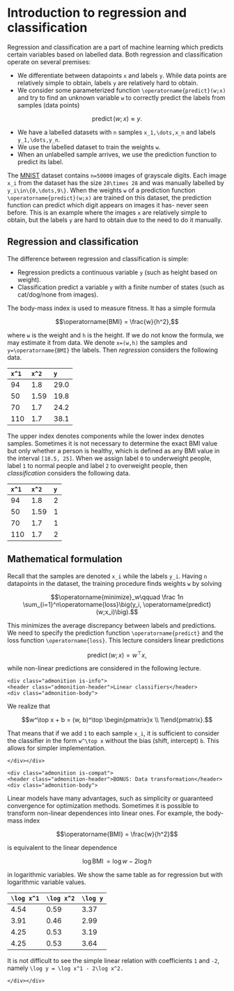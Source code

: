 # Introduction to regression and classification

Regression and classification are a part of machine learning which predicts certain variables based on labelled data. Both regression and classification operate on several premises:
- We differentiate between datapoints ``x`` and labels ``y``. While data points are relatively simple to obtain, labels ``y`` are relatively hard to obtain.
- We consider some parameterized function ``\operatorname{predict}(w;x)`` and try to find an unknown variable ``w`` to correctly predict the labels from samples (data points)
```math
\operatorname{predict}(w;x) \approx y.
``` 
- We have a labelled datasets with ``n`` samples ``x_1,\dots,x_n`` and labels ``y_1,\dots,y_n``.
- We use the labelled dataset to train the weights ``w``.
- When an unlabelled sample arrives, we use the prediction function to predict its label.

The [MNIST](https://en.wikipedia.org/wiki/MNIST_database) dataset contains ``n=50000`` images of grayscale digits. Each image ``x_i`` from the dataset has the size ``28\times 28`` and was manually labelled by ``y_i\in\{0,\dots,9\}``. When the weights ``w`` of a prediction function ``\operatorname{predict}(w;x)`` are trained on this dataset, the prediction function can predict which digit appears on images it has- never seen before. This is an example where the images ``x`` are relatively simple to obtain, but the labels ``y`` are hard to obtain due to the need to do it manually.


## Regression and classification

The difference between regression and classification is simple:
- Regression predicts a continuous variable ``y`` (such as height based on weight).
- Classification predict a variable ``y`` with a finite number of states (such as cat/dog/none from images).

The body-mass index is used to measure fitness. It has a simple formula
```math
\operatorname{BMI} = \frac{w}{h^2},
```
where ``w`` is the weight and ``h`` is the height. If we do not know the formula, we may estimate it from data. We denote ``x=(w,h)`` the samples and ``y=\operatorname{BMI}`` the labels. Then *regression* considers the following data.

| ``x^1``   | ``x^2``           | ``y``                              |
| :--        | :--            | :--                                      |
| 94    | 1.8    | 29.0                        |
| 50    | 1.59   | 19.8                     |
| 70  | 1.7          | 24.2                  |
| 110    | 1.7         | 38.1                        |

The upper index denotes components while the lower index denotes samples. Sometimes it is not necessary to determine the exact BMI value but only whether a person is healthy, which is defined as any BMI value in the interval ``[18.5, 25]``. When we assign label ``0`` to underweight people, label ``1`` to normal people and label ``2`` to overweight people, then *classification* considers the following data.

| ``x^1``   | ``x^2``           | ``y``                              |
| :--        | :--            | :--                                      |
| 94    | 1.8    | 2                        |
| 50    | 1.59   | 1                     |
| 70  | 1.7          | 1                  |
| 110    | 1.7         | 2                        |


## Mathematical formulation

Recall that the samples are denoted ``x_i`` while the labels ``y_i``. Having ``n`` datapoints in the dataset, the training procedure finds weights ``w`` by solving
```math
\operatorname{minimize}_w\qquad \frac 1n \sum_{i=1}^n\operatorname{loss}\big(y_i, \operatorname{predict}(w;x_i)\big).
```
This minimizes the average discrepancy between labels and predictions. We need to specify the prediction function ``\operatorname{predict}`` and the loss function ``\operatorname{loss}``. This lecture considers linear predictions
```math
\operatorname{predict}(w;x) = w^\top x,
```
while non-linear predictions are considered in the following lecture.


```@raw html
<div class="admonition is-info">
<header class="admonition-header">Linear classifiers</header>
<div class="admonition-body">
```
We realize that
```math
w^\top x + b = (w, b)^\top \begin{pmatrix}x \\ 1\end{pmatrix}.
```
That means that if we add ``1`` to each sample ``x_i``, it is sufficient to consider the classifier in the form ``w^\top x`` without the bias (shift, intercept) ``b``. This allows for simpler implementation.
```@raw html
</div></div>
```



```@raw html
<div class="admonition is-compat">
<header class="admonition-header">BONUS: Data transformation</header>
<div class="admonition-body">
```
Linear models have many advantages, such as simplicity or guaranteed convergence for optimization methods. Sometimes it is possible to transform non-linear dependences into linear ones. For example, the body-mass index
```math
\operatorname{BMI} = \frac{w}{h^2}
```
is equivalent to the linear dependence
```math
\log \operatorname{BMI} = \log w - 2\log h
```
in logarithmic variables. We show the same table as for regression but with logarithmic variable values.

| ``\log x^1``   | ``\log x^2``           | ``\log y``                              |
| :--        | :--            | :--                                      |
| 4.54    | 0.59    | 3.37                        |
| 3.91    | 0.46   | 2.99                    |
| 4.25  | 0.53          | 3.19                  |
| 4.25    | 0.53         | 3.64                        |

It is not difficult to see the simple linear relation with coefficients ``1`` and ``-2``, namely ``\log y = \log x^1 - 2\log x^2.``
```@raw html
</div></div>
```
